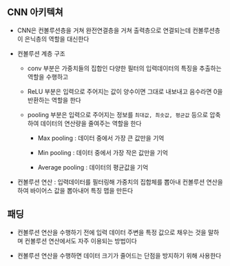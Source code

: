 ## CNN 아키텍쳐

* CNN은 컨볼루션층을 거쳐 완전연결층을 거쳐 출력층으로 연결되는데 컨볼루션층이 은닉층의 역할을 대신한다

* 컨볼루션 계층 구조

    * conv 부분은 가중치들의 집합인 다양한 필터의 입력데이터의 특징을 추출하는 역할을 수행하고

    * ReLU 부분은 입력으로 주어지는 값이 양수이면 그대로 내보내고 음수라면 0을 반환하는 역할을 한다

    * pooling 부분은 입력으로 주어지는 정보를 ```최대값, 최솟값, 평균값``` 등으로 압축하여 데이터의 연산량을 줄여주는 역할을 한다

        * Max pooling : 데이터 중에서 가장 큰 값만을 기억

        * Min pooling : 데이터 중에서 가장 작은 값만을 기억

        * Average pooling : 데이터의 평균값을 기억

* 컨볼루션 연산 : 입력데이터를 필터링해 가중치의 집합체를 뽑아내 컨볼루션 연산을 하여 바이어스 값을 뽑아내어 특징 맵을 만든다

## 패딩 

* 컨볼루션 연산을 수행하기 전에 입력 데이터 주변을 특정 값으로 채우는 것을 말하며 컨볼루션 연산에서도 자주 이용되는 방법이다

* 컨볼루션 연산을 수행하면 데이터 크기가 줄어드는 단점을 방지하기 위해 사용한다